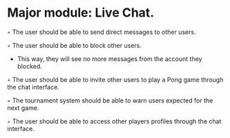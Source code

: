 # Major module: Live Chat.



◦ The user should be able to send direct messages to other users.

◦ The user should be able to block other users.
- This way, they will see no more messages from the account they blocked.

◦ The user should be able to invite other users to play a Pong game through the chat interface.

◦ The tournament system should be able to warn users expected for the next game.

◦ The user should be able to access other players profiles through the chat interface.